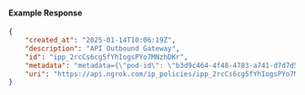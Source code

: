 <!-- Code generated for API Clients. DO NOT EDIT. -->

#### Example Response

```json
{
	"created_at": "2025-01-14T10:06:19Z",
	"description": "API Outbound Gateway",
	"id": "ipp_2rcCs6cg5fYhIogsPYo7MNzhDKr",
	"metadata": "metadata={\"pod-id\": \"b3d9c464-4f48-4783-a741-d7d7d5db310f\"}",
	"uri": "https://api.ngrok.com/ip_policies/ipp_2rcCs6cg5fYhIogsPYo7MNzhDKr"
}
```
